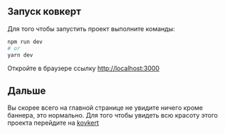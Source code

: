 ## Запуск ковкерт

Для того чтобы запустить проект выполните команды:

```bash
npm run dev
# or
yarn dev
```

Откройте в браузере ссылку [http://localhost:3000](http://localhost:3000)

## Дальше

Вы скорее всего на главной странице не увидите ничего кроме баннера, это нормально. Для того чтобы увидеть всю красоту этого проекта перейдите на [kovkert](htts://kovkert.ru)
